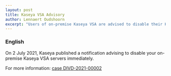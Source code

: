```yaml
---
layout: post
title: Kaseya VSA Advisory
author: Lennaert Oudshoorn
excerpt: "Users of on-premise Kaseya VSA are advised to disable their Kaseya VSA servers."
---
```


### English
On 2 July 2021, Kaseya published a notification advising to disable your on-premise Kaseya VSA servers immediately.

For more information: [case DIVD-2021-00002](/DIVD-2021-00002/)
